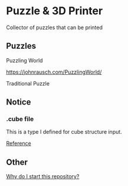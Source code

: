 # Puzzle & 3D Printer
Collector of puzzles that can be printed



## Puzzles

Puzzling World

https://johnrausch.com/PuzzlingWorld/

Traditional Puzzle



## Notice

### .cube file

This is a type I defined for cube structure input.

[Reference](CubeConverter#cube-file)

## Other

[Why do I start this repository?](WhyThisRepo.md)